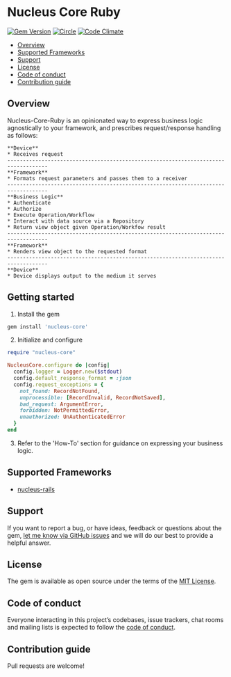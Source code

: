 # Nucleus Core Ruby

[![Gem Version](https://badge.fury.io/rb/nucleus-core.svg)](https://rubygems.org/gems/nucleus-core)
[![Circle](https://circleci.com/gh/dodgerogers/nucleus-core-ruby/tree/main.svg?style=shield)](https://app.circleci.com/pipelines/github/dodgerogers/nucleus-core-ruby?branch=main)
[![Code Climate](https://codeclimate.com/github/dodgerogers/nucleus-core/badges/gpa.svg)](https://codeclimate.com/github/dodgerogers/nucleus-core)

- [Overview](#overview)
- [Supported Frameworks](#supported-frameworks)
- [Support](#support)
- [License](#license)
- [Code of conduct](#code-of-conduct)
- [Contribution guide](#contribution-guide)

## Overview

Nucleus-Core-Ruby is an opinionated way to express business logic agnostically to your framework, and prescribes request/response handling as follows:

```
**Device**
* Receives request
-----------------------------------------------------------------------------------
**Framework**
* Formats request parameters and passes them to a receiver
-----------------------------------------------------------------------------------
**Business Logic**
* Authenticate
* Authorize
* Execute Operation/Workflow
* Interact with data source via a Repository
* Return view object given Operation/Workfow result
-----------------------------------------------------------------------------------
**Framework**
* Renders view object to the requested format
-----------------------------------------------------------------------------------
**Device**
* Device displays output to the medium it serves
```

## Getting started

1. Install the gem

```ruby
gem install 'nucleus-core'
```

2. Initialize and configure

```ruby
require "nucleus-core"

NucleusCore.configure do |config|
  config.logger = Logger.new($stdout)
  config.default_response_format = :json
  config.request_exceptions = {
    not_found: RecordNotFound,
    unprocessible: [RecordInvalid, RecordNotSaved],
    bad_request: ArgumentError,
    forbidden: NotPermittedError,
    unauthorized: UnAuthenticatedError
  }
end
```

3. Refer to the 'How-To' section for guidance on expressing your business logic.

## Supported Frameworks

- [nucleus-rails](https://rubygems.org/gems/nucleus-rails)

## Support

If you want to report a bug, or have ideas, feedback or questions about the gem, [let me know via GitHub issues](https://github.com/dodgerogers/nucleus_core/issues/new) and we will do our best to provide a helpful answer.

## License

The gem is available as open source under the terms of the [MIT License](LICENSE.txt).

## Code of conduct

Everyone interacting in this project’s codebases, issue trackers, chat rooms and mailing lists is expected to follow the [code of conduct](CODE_OF_CONDUCT.md).

## Contribution guide

Pull requests are welcome!
